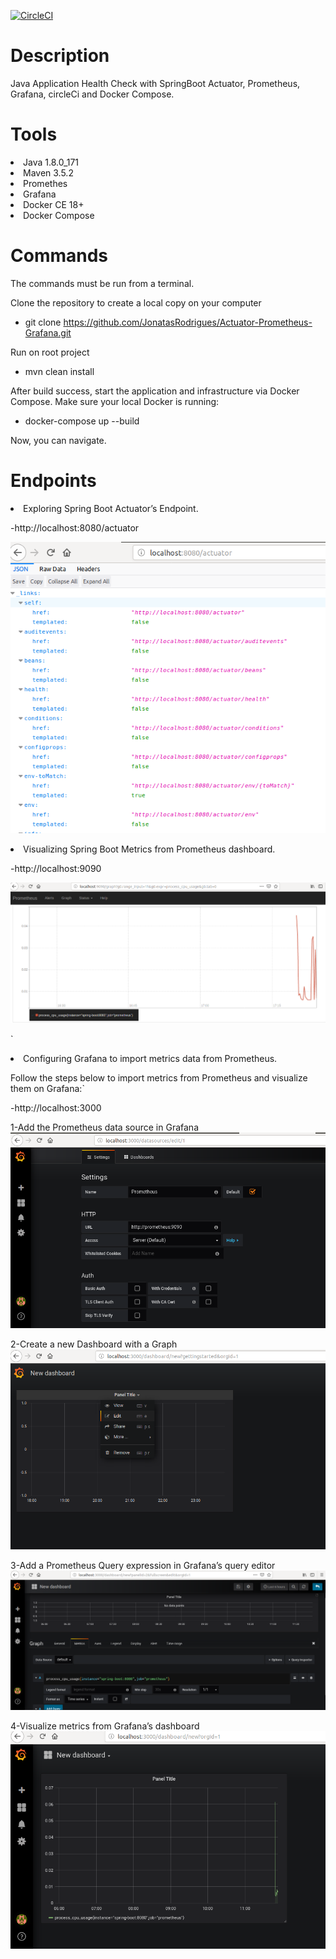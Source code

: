 [![CircleCI](https://circleci.com/gh/JonatasRodrigues/Actuator-Prometheus-Grafana.svg?style=svg)](https://circleci.com/gh/JonatasRodrigues/Actuator-Prometheus-Grafana)


# Description

Java Application Health Check with SpringBoot Actuator, Prometheus, Grafana, circleCi and Docker Compose.

# Tools

<li>Java 1.8.0_171</li>
<li>Maven 3.5.2</li>
<li>Promethes</li>
<li>Grafana</li>
<li>Docker CE 18+</li>
<li>Docker Compose</li>

# Commands

The commands must be run from a terminal.

Clone the repository to create a local copy on your computer

- git clone https://github.com/JonatasRodrigues/Actuator-Prometheus-Grafana.git

Run on root project

- mvn clean install

After build success, start the application and infrastructure via Docker Compose. Make sure your local Docker is running:

- docker-compose up --build

Now, you can navigate.

# Endpoints

<li>Exploring Spring Boot Actuator’s Endpoint.</li>

 -http://localhost:8080/actuator 
 
 ![Alt text](assets/imagem1.png)
 
 <li>Visualizing Spring Boot Metrics from Prometheus dashboard.</li>

 -http://localhost:9090 
 
 ![Alt text](assets/imagem2.png)
 
`<li>Configuring Grafana to import metrics data from Prometheus.</li>

Follow the steps below to import metrics from Prometheus and visualize them on Grafana:`

 -http://localhost:3000
 
 1-Add the Prometheus data source in Grafana
 ![Alt text](assets/imagem5.png)
 
 2-Create a new Dashboard with a Graph
  ![Alt text](assets/imagem4.png)
 
 3-Add a Prometheus Query expression in Grafana’s query editor
  ![Alt text](assets/imagem6.png)
 
 4-Visualize metrics from Grafana’s dashboard
  ![Alt text](assets/imagem7.png)
 
